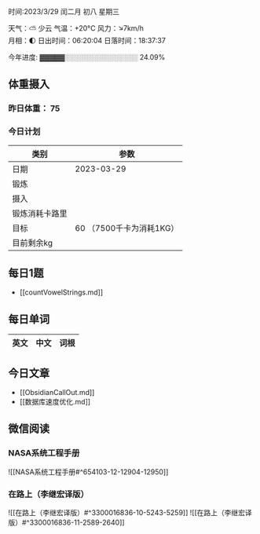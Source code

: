 

时间:2023/3/29 闰二月 初八 星期三

天气：⛅️  少云 气温：+20°C 风力：↘7km/h  
月相：🌓 日出时间：06:20:04 日落时间：18:37:37

今年进度: ▓▓▓▓▓░░░░░░░░░░░░░░░ 24.09%

## 体重摄入

### 昨日体重： 75
### 今日计划
| 类别           | 参数                    |
| -------------- | ----------------------- |
| 日期           | 2023-03-29               |
| 锻炼           |               |
| 摄入           |  |
| 锻炼消耗卡路里 | |
| 目标           | 60      （7500千卡为消耗1KG）                |
| 目前剩余kg               |                          |



## 每日1题

- [[countVowelStrings.md]]

## 每日单词

| 英文       | 中文       |词根|
| ---------- | ---------- | ---|


## 今日文章

- [[ObsidianCallOut.md]] 
- [[数据库速度优化.md]]

## 微信阅读

<!-- start of weread -->

### NASA系统工程手册
![[NASA系统工程手册#^654103-12-12904-12950]]

### 在路上（李继宏译版）
![[在路上（李继宏译版）#^3300016836-10-5243-5259]]
![[在路上（李继宏译版）#^3300016836-11-2589-2640]]

<!-- end of weread -->
